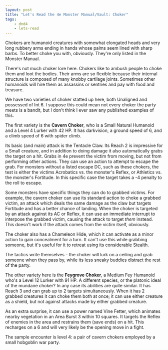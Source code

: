 ```yaml
---
layout: post
title: "Let's Read the 4e Monster Manual/Vault: Choker"
tags:
    - dnd4
    - lets-read
---
```


Chokers are humanoid creatures with somewhat elongated heads and very long
rubbery arms ending in hands whose palms seem lined with sharp barbs. To better
choke you with, obviously. They're only listed in the Monster Manual.

There's not much choker lore here. Chokers like to ambush people to choke them
and loot the bodies. Their arms are so flexible because their internal structure
is composed of many knobby cartilage joints. Sometimes other humanoids will hire
them as assassins or sentries and pay with food and treasure.

We have two varieties of choker statted up here, both Unaligned and possessed of
Int 6. I suppose this could mean not every choker the party meets is a bandit,
but I don't think I ever saw any published examples of this.

The first variety is the **Cavern Choker**, who is a Small Natural Humanoid and
a Level 4 Lurker with 42 HP. It has darkvision, a ground speed of 6, and a climb
speed of 6 with spider climb.

Its basic (and main) attack is the Tentacle Claw. Its Reach 2 is impressive for
a Small creature, and in addition to doing damage it also automatically grabs
the target on a hit. Grabs in 4e prevent the victim from moving, but not from
performing other actions. They can use an action to attempt to escape the
grab. For monsters without a listed escape DC, such as these chokers, the test
is either the victims Acrobatics vs. the monster's Reflex, or Athletics vs. the
monster's Fortitude. In this specific case the target takes a -4 penalty to the
roll to escape.

Some monsters have specific things they can do to grabbed victims. For example,
the cavern choker can use its standard action to choke a grabbed victim, an
attack which deals the same damage as the claw but targets Fortitude and has a
better chance of landing. When the choker is targeted by an attack against its
AC or Reflex, it can use an immediate interrupt to interpose the grabbed victim,
causing the attack to target _them_ instead. This doesn't work if the attack
comes from the victim itself, obviously.

The choker also has a Chameleon Hide, which it can activate as a minor action to
gain concealment for a turn. It can't use this while grabbing someone, but it's
useful for it to retreat using its considerable Stealth.

The tactics write themselves - the choker will lurk on a ceiling and grab
someone when they pass by, while its less sneaky buddies distract the rest of
the party.

The other variety here is the **Feygrove Choker**, a Medium Fey Humanoid who's a
Level 12 Lurker with 91 HP. A different species, or the platonic ideal of the
mundane choker? In any case its abilities are quite similar. It has Reach 3 and
can grab up to 2 targets simultaneously. When it has 2 grabbed creatures it can
choke them both at once; it can use either creature as a shield, but not against
attacks made by either grabbed creature.

As an extra surprise, it can use a power named Vine Fetter, which animates
nearby vegetation in an Area Burst 3 within 10 squares. It targets the Reflex of
enemies in the area and restrains them (save ends) on a hit. This recharges on a
6 and will very likely be the opening move in a fight.

The sample encounter is level 4: a pair of cavern chokers employed by a small
hobgoblin war party.

